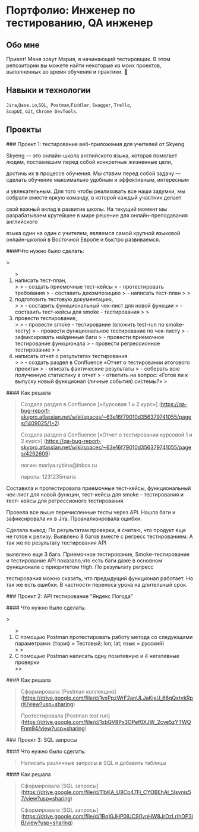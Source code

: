 # Портфолио: Инженер по тестированию, QA инженер

## Обо мне
Привет! Меня зовут Мария, я начинающий тестировщик.
В этом репозитории вы можете найти некоторые из моих проектов, выполненных во время обучения и практики. 👋

## Навыки и технологии

``Jira``,``Qase.io``,``SQL``,`` Postman``,``Fiddler``, ``Swagger``, ``Trello``, <br>
``SoapUI``, ``Git``, ``Chrome DevTools``.

## Проекты

<p> ### Проект 1: тестирование веб-приложения для учителей от Skyeng </p>

<p> Skyeng — это онлайн-школа английского языка, которая помогает людям, поставившим перед собой конкретные жизненные цели, </p>
<p> достичь их в процессе обучения. Мы ставим перед собой задачу — сделать обучение максимально удобным и эффективным, интересным </p>
<p> и увлекательным. Для того чтобы реализовать все наши задумки, мы собрали вместе яркую команду, в которой каждый участник делает </p> 
<p> свой важный вклад в развитие школы. На текущий момент мы разрабатываем крутейшее в мире решение для онлайн-преподавания английского </p> 
<p> языка один на один с учителем, являемся самой крупной языковой онлайн-школой в Восточной Европе и быстро развиваемся. </p>

<p> ####Что нужно было сделать:<p>
> <ol>
> <li>написать тест-план,</li>
>
> - создать приемочные тест-кейсы
> - протестировать требования
> - составить декомпозицию
> - написать тест-план
>
> <li>подготовить тестовую документацию,</li>
>
> - составить функциональный чек-лист для новой функции
> - составить тест-кейсы для smoke - тестирования
>  
> <li>провести тестирование,</li>
>
> - провести smoke - тестирование (вложить  test-run по smoke-тесту)
> - провести функциональное тестирование по чек-листу
> - зафмксировать найденные баги
> - провести приемочное тестирование функционала
> - провести регрессионное тестирование
>
> <li>написать отчет о результатах тестирования.</li>
>
> - создать раздел в Confluence «Отчет о тестировании итогового проекта»
> - описать фактические результаты
> - cоберать всю полученную статистику в отчет
> - ответить на вопрос: «Готов ли к выпуску новый функционал (личные события) системы?»
> </ol>


<p> #### Как решала </p>

> Создала раздел в Confluence [«Курсовая 1 и 2 курс»] (https://qa-bug-report-skypro.atlassian.net/wiki/spaces/~63e16f79010d356379741055/pages/1409025/1+2)
>
> Создала раздел в Confluence [«Отчет о тестировании курсовой 1 и 2 курс»] (https://qa-bug-report-skypro.atlassian.net/wiki/spaces/~63e16f79010d356379741055/pages/4292609)
>
> <p> логин: mariya.rybina@inbox.ru </p>
> <p> пароль: 1231235maria </p>

<p> Cоставила и протестировала приемочные тест-кейсы, функциональный чек-лист для новой функции, тест-кейсы для smoke - тестирования и тест- кейсы для регрессионого тестирования.</p>
<p> Провела все выше перечисленные тесты через API. Нашла баги и зафиксировала их в Jira. Проанализировала ошибки.</p>
<p> Сделала вывод: По результатам проверки, я считаю, что продукт еще не готов к релизу. Выявлено 8 багов вместе с регресс тестированием. А так же по результату тестирования API </p>
<p>выявлено еще 3 бага. Приемочное тестирование, Smoke-тестирование и тестирование API показало,что есть баги даже в основном функционале с приоритетом High.  По результату регресс </p>
<p> тестирования можно сказать, что предыдущий функционал работает. Но так же есть ошибки. В частности переноса урока на длительный срок. </p>



<p> ### Проект 2: API тестирование "Яндекс Погода" </p>

<p> #### Что нужно было сделать:<p>
> <ol>
> <li> С помощью Postman протестировать работу метода со следующими параметрами: (тариф = Тестовый; lon; lat; язык = русский) </li>
>
> <li> С помощью Postman написать одну позитивную и 4 негативные проверки </li>
>> </ol>


<p> #### Как решала </p>


> Сформировала [Postman коллекцию] (https://drive.google.com/file/d/1vxPpzWrF2anULJaKjeU_66qQxtvkRprK/view?usp=sharing)
>
> Протестировала [Postman test run] (https://drive.google.com/file/d/1xbGV8Px3OPef0XJW_2cve5zYTWQFnm94/view?usp=sharing)
>



<p> ### Проект 3: SQL запросы </p>


<p> #### Что нужно было сделать:<p>

>  Написать различные запросы в SQL и добавить таблицы 


<p> #### Как решала </p>


> Сформировала [SQL запросы] (https://drive.google.com/file/d/11bKA_U8Cp47Fj_CYOBEhAl_5lsvnis57/view?usp=sharing)
>
> Сформировала [SQL запросы] (https://drive.google.com/file/d/1BqXjJHP0jUC9i1vnHW8JrDzLrIhDP3iB/view?usp=sharing)
>





